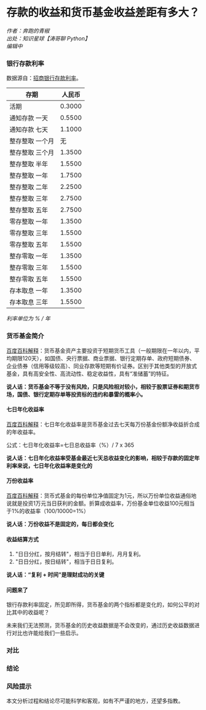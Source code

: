 # 存款的收益和货币基金收益差距有多大？

*作者：奔跑的青椒*<br />
*出处：知识星球【涛哥聊 Python】*<br />
*编辑中*

### 银行存款利率
数据源自：[招商银行存款利率](https://www.cmbchina.com/CmbWebPubInfo/CDRate.aspx?chnl=cdrate)。

|存期	       | 人民币   |
| ----        | ----   |
|活期	       |  0.3000  |
|通知存款 一天  |  0.5500  |
|通知存款 七天  |  1.1000  |
|整存整取 一个月  |   无 |
|整存整取 三个月  |  	1.3500  |
|整存整取 半年  |  1.5500  |
|整存整取 一年  |  1.7500  |
|整存整取 二年  |  2.2500  |
|整存整取 三年  |  2.7500  |
|整存整取 五年  |  2.7500  |
|零存整取 一年  |  1.3500  |
|零存整取 三年  |  1.5500  |
|零存整取 五年  |  1.5500  |
|整存零取 一年  |  1.3500  |
|整存零取 三年  |  1.5500  |
|整存零取 五年  |  1.5500  |
|存本取息 一年  |  1.3500  |
|存本取息 三年  |  1.5500  |

*利率单位为 % / 年*

### 货币基金简介
[百度百科解释](https://baike.baidu.com/item/%E8%B4%A7%E5%B8%81%E5%9F%BA%E9%87%91)：货币基金资产主要投资于短期货币工具（一般期限在一年以内，平均期限120天），如国债、央行票据、商业票据、银行定期存单、政府短期债券、企业债券（信用等级较高）、同业存款等短期有价证券。区别于其他类型的开放式基金，具有高安全性、高流动性、稳定收益性，具有“准储蓄”的特征。

**说人话：货币基金不等于没有风险，只是风险相对较小，相较于股票证券和期货市场，国债、银行定期存单等投资标的违约和暴雷的概率小。**

#### 七日年化收益率
[百度百科解释](https://baike.baidu.com/item/%E4%B8%83%E6%97%A5%E5%B9%B4%E5%8C%96%E6%94%B6%E7%9B%8A%E7%8E%87)：七日年化收益率是货币基金过去七天每万份基金份额净收益折合成的年收益率。

公式：七日年化收益率=七日总收益率（%）/ 7 x 365

**说人话：七日年化收益率受基金最近七天总收益变化的影响，相较于存款的固定年利率来说，七日年化收益率是变化的**

#### 万份收益率
[百度百科解释](https://baike.baidu.com/item/%E4%B8%87%E4%BB%BD%E5%9F%BA%E9%87%91%E5%8D%95%E4%BD%8D%E6%94%B6%E7%9B%8A)：货币式基金的每份单位净值固定为1元，所以万份单位收益通俗地说就是投资1万元当日获利的金额。折算成收益率，万份基金单位收益100元相当于1%的收益率（100/10000=1%）

**说人话：万份收益不是固定的，每日都会变化**

#### 收益结算方式
1. "日日分红，按月结转"，相当于日日单利，月月复利。
2. "日日分红，按日结转"，相当于日日复利。

**说人话：“复利 + 时间”是理财成功的关键**

#### 问题来了
银行存款利率固定，所见即所得，货币基金的两个指标都是变化的，如何公平的对比其中的收益呢？

未来我们无法预测，货币基金的历史收益数据是不会改变的，通过历史收益数据进行对比也许能给我们一些启示。

### 对比

### 结论

### 风险提示
本文分析过程和结论尽可能科学和客观，如有不严谨的地方，还望多指教。
